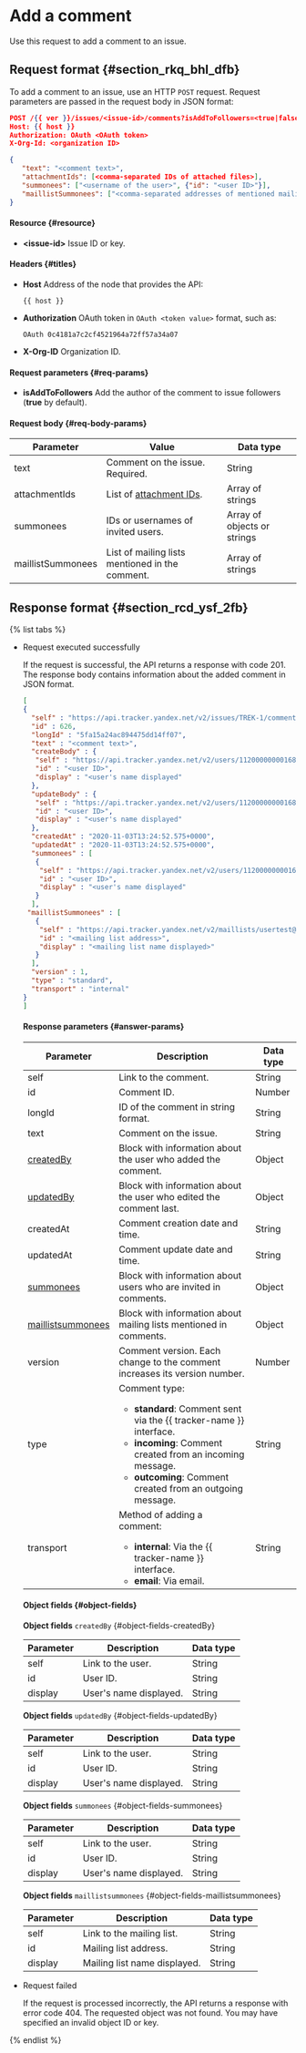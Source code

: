 # Add a comment

Use this request to add a comment to an issue.

## Request format {#section_rkq_bhl_dfb}

To add a comment to an issue, use an HTTP `POST` request. Request parameters are passed in the request body in JSON format:

```json
POST /{{ ver }}/issues/<issue-id>/comments?isAddToFollowers=<true|false>
Host: {{ host }}
Authorization: OAuth <OAuth token>
X-Org-Id: <organization ID>

{
   "text": "<comment text>",
   "attachmentIds": [<comma-separated IDs of attached files>],
   "summonees": ["<username of the user>", {"id": "<user ID>"}],
   "maillistSummonees": ["<comma-separated addresses of mentioned mailing lists>"]
}
```

#### Resource {#resource}

- **\<issue-id\>**
Issue ID or key.

#### Headers {#titles}

- **Host**
Address of the node that provides the API:

     ```
     {{ host }}
     ```
- **Authorization**
OAuth token in `OAuth <token value>` format, such as:

     ```
     OAuth 0c4181a7c2cf4521964a72ff57a34a07
     ```
- **X-Org-ID**
Organization ID.

#### Request parameters {#req-params}

- **isAddToFollowers**
Add the author of the comment to issue followers (**true** by default).

#### Request body {#req-body-params}

| Parameter | Value | Data type |
| ----- | ----- | ----- |
| text | Comment on the issue. Required. | String |
| attachmentIds | List of [attachment IDs](temp-attachment.md). | Array of strings |
| summonees | IDs or usernames of invited users. | Array of objects or strings |
| maillistSummonees | List of mailing lists mentioned in the comment. | Array of strings |

## Response format {#section_rcd_ysf_2fb}

{% list tabs %}

- Request executed successfully

    If the request is successful, the API returns a response with code 201. The response body contains information about the added comment in JSON format.

    ```json
    [ 
    {
      "self" : "https://api.tracker.yandex.net/v2/issues/TREK-1/comments/626",
      "id" : 626,  
      "longId" : "5fa15a24ac894475dd14ff07",  
      "text" : "<comment text>",
      "createBody" : {
       "self" : "https://api.tracker.yandex.net/v2/users/1120000000016876",
       "id" : "<user ID>",
       "display" : "<user's name displayed"
      },
      "updateBody" : {
       "self" : "https://api.tracker.yandex.net/v2/users/1120000000016876",
       "id" : "<user ID>",
       "display" : "<user's name displayed"
      },
      "createdAt" : "2020-11-03T13:24:52.575+0000",  
      "updatedAt" : "2020-11-03T13:24:52.575+0000",  
      "summonees" : [
       { 
        "self" : "https://api.tracker.yandex.net/v2/users/1120000000016576",
        "id" : "<user ID>",
        "display" : "<user's name displayed"
       } 
      ],
     "maillistSummonees" : [
       { 
        "self" : "https://api.tracker.yandex.net/v2/maillists/usertest@test.ru",
        "id" : "<mailing list address>",
        "display" : "<mailing list name displayed>"
       } 
      ], 
      "version" : 1,  
      "type" : "standard",  
      "transport" : "internal"
    }
    ]
    ```

    #### Response parameters {#answer-params}

    | Parameter | Description | Data type |
    | ----- | ----- | ----- |
    | self | Link to the comment. | String |
    | id | Comment ID. | Number |
    | longId | ID of the comment in string format. | String |
    | text | Comment on the issue. | String |
    | [createdBy](#object-fields-createdBy) | Block with information about the user who added the comment. | Object |
    | [updatedBy](#object-fields-updatedBy) | Block with information about the user who edited the comment last. | Object |
    | createdAt | Comment creation date and time. | String |
    | updatedAt | Comment update date and time. | String |
    | [summonees](#object-fields-summonees) | Block with information about users who are invited in comments. | Object |
    | [maillistsummonees](#object-fields-maillistsummonees) | Block with information about mailing lists mentioned in comments. | Object |
    | version | Comment version. Each change to the comment increases its version number. | Number |
    | type | Comment type:<ul><li>**standard**: Comment sent via the {{ tracker-name }} interface.</li><li>**incoming**: Comment created from an incoming message.</li><li>**outcoming**: Comment created from an outgoing message.</li></ul> | String |
    | transport | Method of adding a comment:<ul><li>**internal**: Via the {{ tracker-name }} interface.</li><li>**email**: Via email.</li></ul> | String |

    #### Object fields {#object-fields}

    **Object fields** `createdBy` {#object-fields-createdBy}

    | Parameter | Description | Data type |
    | ----- | ----- | ----- |
    | self | Link to the user. | String |
    | id | User ID. | String |
    | display | User's name displayed. | String |

    **Object fields** `updatedBy` {#object-fields-updatedBy}

    | Parameter | Description | Data type |
    | ----- | ----- | ----- |
    | self | Link to the user. | String |
    | id | User ID. | String |
    | display | User's name displayed. | String |

    **Object fields** `summonees` {#object-fields-summonees}

    | Parameter | Description | Data type |
    | ----- | ----- | ----- |
    | self | Link to the user. | String |
    | id | User ID. | String |
    | display | User's name displayed. | String |

    **Object fields** `maillistsummonees` {#object-fields-maillistsummonees}

    | Parameter | Description | Data type |
    | ----- | ----- | ----- |
    | self | Link to the mailing list. | String |
    | id | Mailing list address. | String |
    | display | Mailing list name displayed. | String |

- Request failed

    If the request is processed incorrectly, the API returns a response with error code 404. The requested object was not found. You may have specified an invalid object ID or key.

{% endlist %}

